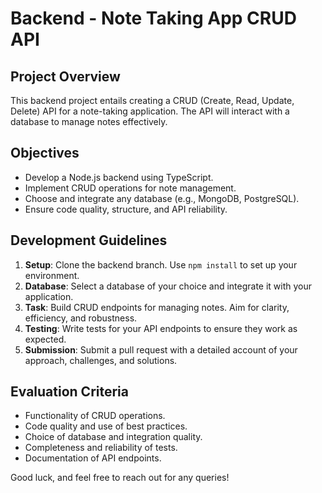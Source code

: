 # Backend - Note Taking App CRUD API

## Project Overview

This backend project entails creating a CRUD (Create, Read, Update, Delete) API for a note-taking application. The API will interact with a database to manage notes effectively.

## Objectives

- Develop a Node.js backend using TypeScript.
- Implement CRUD operations for note management.
- Choose and integrate any database (e.g., MongoDB, PostgreSQL).
- Ensure code quality, structure, and API reliability.

## Development Guidelines

1. **Setup**: Clone the backend branch. Use `npm install` to set up your environment.
2. **Database**: Select a database of your choice and integrate it with your application.
3. **Task**: Build CRUD endpoints for managing notes. Aim for clarity, efficiency, and robustness.
4. **Testing**: Write tests for your API endpoints to ensure they work as expected.
5. **Submission**: Submit a pull request with a detailed account of your approach, challenges, and solutions.

## Evaluation Criteria

- Functionality of CRUD operations.
- Code quality and use of best practices.
- Choice of database and integration quality.
- Completeness and reliability of tests.
- Documentation of API endpoints.

Good luck, and feel free to reach out for any queries!
